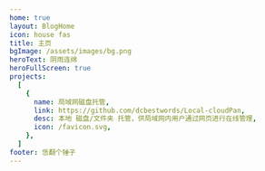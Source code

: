 ```yaml
---
home: true
layout: BlogHome
icon: house fas
title: 主页
bgImage: /assets/images/bg.png
heroText: 阴雨连绵
heroFullScreen: true
projects:
  [
    {
      name: 局域网磁盘托管,
      link: https://github.com/dcbestwords/Local-cloudPan,
      desc: 本地 磁盘/文件夹 托管，供局域网内用户通过网页进行在线管理,
      icon: /favicon.svg,
    },
  ]
footer: 恁翻个锤子
---
```


